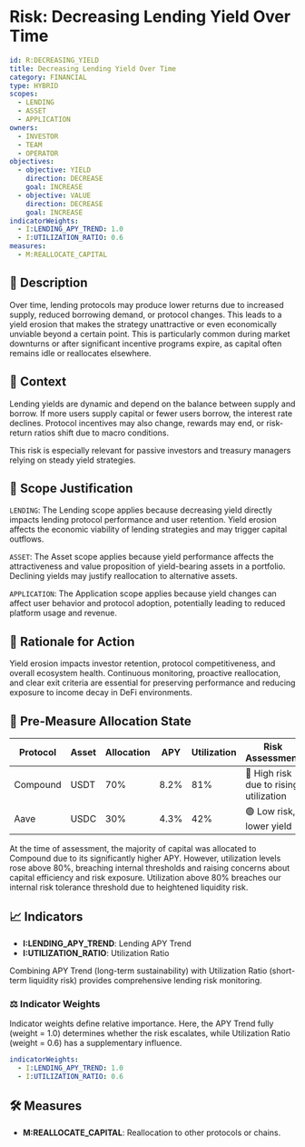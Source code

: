 # Risk: Decreasing Lending Yield Over Time

```yaml
id: R:DECREASING_YIELD
title: Decreasing Lending Yield Over Time
category: FINANCIAL
type: HYBRID
scopes:
  - LENDING
  - ASSET
  - APPLICATION
owners:
  - INVESTOR
  - TEAM
  - OPERATOR
objectives:
  - objective: YIELD
    direction: DECREASE
    goal: INCREASE
  - objective: VALUE
    direction: DECREASE
    goal: INCREASE
indicatorWeights:
  - I:LENDING_APY_TREND: 1.0
  - I:UTILIZATION_RATIO: 0.6
measures:
  - M:REALLOCATE_CAPITAL
```

## 🧠 Description

Over time, lending protocols may produce lower returns due to increased supply, reduced borrowing demand, or protocol changes. This leads to a yield erosion that makes the strategy unattractive or even economically unviable beyond a certain point. This is particularly common during market downturns or after significant incentive programs expire, as capital often remains idle or reallocates elsewhere.

## 🧭 Context

Lending yields are dynamic and depend on the balance between supply and borrow. If more users supply capital or fewer users borrow, the interest rate declines. Protocol incentives may also change, rewards may end, or risk-return ratios shift due to macro conditions.

This risk is especially relevant for passive investors and treasury managers relying on steady yield strategies.

## 🔁 Scope Justification

```LENDING```:
The Lending scope applies because decreasing yield directly impacts lending protocol performance and user retention. Yield erosion affects the economic viability of lending strategies and may trigger capital outflows.

```ASSET```:
The Asset scope applies because yield performance affects the attractiveness and value proposition of yield-bearing assets in a portfolio. Declining yields may justify reallocation to alternative assets.

```APPLICATION```:
The Application scope applies because yield changes can affect user behavior and protocol adoption, potentially leading to reduced platform usage and revenue.

## 🎯 Rationale for Action

Yield erosion impacts investor retention, protocol competitiveness, and overall ecosystem health. Continuous monitoring, proactive reallocation, and clear exit criteria are essential for preserving performance and reducing exposure to income decay in DeFi environments.

## 📌 Pre-Measure Allocation State

| Protocol  | Asset | Allocation | APY   | Utilization | Risk Assessment |
|-----------|--------|------------|-------|--------------|------------------|
| Compound  | USDT   | 70%        | 8.2%  | 81%          | 🔴 High risk due to rising utilization |
| Aave      | USDC   | 30%        | 4.3%  | 42%          | 🟢 Low risk, lower yield |

At the time of assessment, the majority of capital was allocated to Compound due to its significantly higher APY. However, utilization levels rose above 80%, breaching internal thresholds and raising concerns about capital efficiency and risk exposure. Utilization above 80% breaches our internal risk tolerance threshold due to heightened liquidity risk.

## 📈 Indicators

- **I:LENDING_APY_TREND**: Lending APY Trend
- **I:UTILIZATION_RATIO**: Utilization Ratio

Combining APY Trend (long-term sustainability) with Utilization Ratio (short-term liquidity risk) provides comprehensive lending risk monitoring.

### ⚖️ Indicator Weights

Indicator weights define relative importance. Here, the APY Trend fully (weight = 1.0) determines whether the risk escalates, while Utilization Ratio (weight = 0.6) has a supplementary influence.

```yaml
indicatorWeights:
  - I:LENDING_APY_TREND: 1.0
  - I:UTILIZATION_RATIO: 0.6
```

## 🛠 Measures

- **M:REALLOCATE_CAPITAL**: Reallocation to other protocols or chains.
